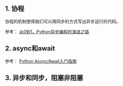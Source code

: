 ## 1. 协程
协程的机制使得我们可以用同步的方式写出异步运行的代码。

参考：
[从0到1，Python异步编程的演进之路](https://zhuanlan.zhihu.com/p/25228075)

## 2. async和await

参考：
[Python Async/Await入门指南](https://zhuanlan.zhihu.com/p/27258289)


## 3. 异步和同步，阻塞非阻塞